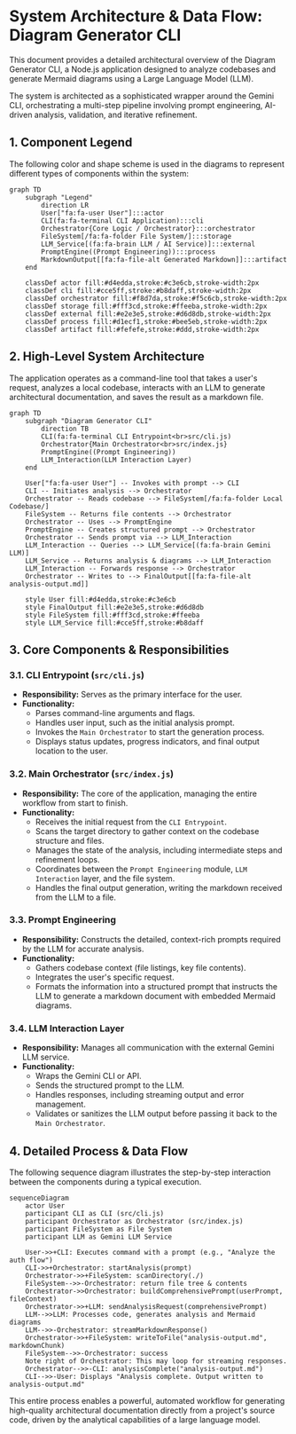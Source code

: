 # System Architecture & Data Flow: Diagram Generator CLI

This document provides a detailed architectural overview of the Diagram Generator CLI, a Node.js application designed to analyze codebases and generate Mermaid diagrams using a Large Language Model (LLM).

The system is architected as a sophisticated wrapper around the Gemini CLI, orchestrating a multi-step pipeline involving prompt engineering, AI-driven analysis, validation, and iterative refinement.

## 1. Component Legend

The following color and shape scheme is used in the diagrams to represent different types of components within the system:

```mermaid
graph TD
    subgraph "Legend"
        direction LR
        User["fa:fa-user User"]:::actor
        CLI(fa:fa-terminal CLI Application):::cli
        Orchestrator{Core Logic / Orchestrator}:::orchestrator
        FileSystem[/fa:fa-folder File System/]:::storage
        LLM_Service[(fa:fa-brain LLM / AI Service)]:::external
        PromptEngine((Prompt Engineering)):::process
        MarkdownOutput[[fa:fa-file-alt Generated Markdown]]:::artifact
    end

    classDef actor fill:#d4edda,stroke:#c3e6cb,stroke-width:2px
    classDef cli fill:#cce5ff,stroke:#b8daff,stroke-width:2px
    classDef orchestrator fill:#f8d7da,stroke:#f5c6cb,stroke-width:2px
    classDef storage fill:#fff3cd,stroke:#ffeeba,stroke-width:2px
    classDef external fill:#e2e3e5,stroke:#d6d8db,stroke-width:2px
    classDef process fill:#d1ecf1,stroke:#bee5eb,stroke-width:2px
    classDef artifact fill:#fefefe,stroke:#ddd,stroke-width:2px
```

## 2. High-Level System Architecture

The application operates as a command-line tool that takes a user's request, analyzes a local codebase, interacts with an LLM to generate architectural documentation, and saves the result as a markdown file.

```mermaid
graph TD
    subgraph "Diagram Generator CLI"
        direction TB
        CLI(fa:fa-terminal CLI Entrypoint<br>src/cli.js)
        Orchestrator{Main Orchestrator<br>src/index.js}
        PromptEngine((Prompt Engineering))
        LLM_Interaction(LLM Interaction Layer)
    end

    User["fa:fa-user User"] -- Invokes with prompt --> CLI
    CLI -- Initiates analysis --> Orchestrator
    Orchestrator -- Reads codebase --> FileSystem[/fa:fa-folder Local Codebase/]
    FileSystem -- Returns file contents --> Orchestrator
    Orchestrator -- Uses --> PromptEngine
    PromptEngine -- Creates structured prompt --> Orchestrator
    Orchestrator -- Sends prompt via --> LLM_Interaction
    LLM_Interaction -- Queries --> LLM_Service[(fa:fa-brain Gemini LLM)]
    LLM_Service -- Returns analysis & diagrams --> LLM_Interaction
    LLM_Interaction -- Forwards response --> Orchestrator
    Orchestrator -- Writes to --> FinalOutput[[fa:fa-file-alt analysis-output.md]]

    style User fill:#d4edda,stroke:#c3e6cb
    style FinalOutput fill:#e2e3e5,stroke:#d6d8db
    style FileSystem fill:#fff3cd,stroke:#ffeeba
    style LLM_Service fill:#cce5ff,stroke:#b8daff
```

## 3. Core Components & Responsibilities

### 3.1. CLI Entrypoint (`src/cli.js`)
- **Responsibility:** Serves as the primary interface for the user.
- **Functionality:**
    - Parses command-line arguments and flags.
    - Handles user input, such as the initial analysis prompt.
    - Invokes the `Main Orchestrator` to start the generation process.
    - Displays status updates, progress indicators, and final output location to the user.

### 3.2. Main Orchestrator (`src/index.js`)
- **Responsibility:** The core of the application, managing the entire workflow from start to finish.
- **Functionality:**
    - Receives the initial request from the `CLI Entrypoint`.
    - Scans the target directory to gather context on the codebase structure and files.
    - Manages the state of the analysis, including intermediate steps and refinement loops.
    - Coordinates between the `Prompt Engineering` module, `LLM Interaction` layer, and the file system.
    - Handles the final output generation, writing the markdown received from the LLM to a file.

### 3.3. Prompt Engineering
- **Responsibility:** Constructs the detailed, context-rich prompts required by the LLM for accurate analysis.
- **Functionality:**
    - Gathers codebase context (file listings, key file contents).
    - Integrates the user's specific request.
    - Formats the information into a structured prompt that instructs the LLM to generate a markdown document with embedded Mermaid diagrams.

### 3.4. LLM Interaction Layer
- **Responsibility:** Manages all communication with the external Gemini LLM service.
- **Functionality:**
    - Wraps the Gemini CLI or API.
    - Sends the structured prompt to the LLM.
    - Handles responses, including streaming output and error management.
    - Validates or sanitizes the LLM output before passing it back to the `Main Orchestrator`.

## 4. Detailed Process & Data Flow

The following sequence diagram illustrates the step-by-step interaction between the components during a typical execution.

```mermaid
sequenceDiagram
    actor User
    participant CLI as CLI (src/cli.js)
    participant Orchestrator as Orchestrator (src/index.js)
    participant FileSystem as File System
    participant LLM as Gemini LLM Service

    User->>+CLI: Executes command with a prompt (e.g., "Analyze the auth flow")
    CLI->>+Orchestrator: startAnalysis(prompt)
    Orchestrator->>+FileSystem: scanDirectory(./)
    FileSystem-->>-Orchestrator: return file tree & contents
    Orchestrator->>Orchestrator: buildComprehensivePrompt(userPrompt, fileContext)
    Orchestrator->>+LLM: sendAnalysisRequest(comprehensivePrompt)
    LLM-->>LLM: Processes code, generates analysis and Mermaid diagrams
    LLM-->>-Orchestrator: streamMarkdownResponse()
    Orchestrator->>+FileSystem: writeToFile("analysis-output.md", markdownChunk)
    FileSystem-->>-Orchestrator: success
    Note right of Orchestrator: This may loop for streaming responses.
    Orchestrator-->>-CLI: analysisComplete("analysis-output.md")
    CLI-->>-User: Displays "Analysis complete. Output written to analysis-output.md"
```

This entire process enables a powerful, automated workflow for generating high-quality architectural documentation directly from a project's source code, driven by the analytical capabilities of a large language model.